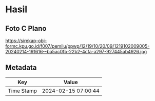 # Hasil

## Foto C Plano

https://sirekap-obj-formc.kpu.go.id/f007/pemilu/ppwp/12/19/10/20/09/1219102009005-20240214-191616--ba5ac0fb-22b2-4cfa-a297-927445ab4926.jpg


## Metadata

| Key        | Value               |
| ---------- | ------------------- |
| Time Stamp | 2024-02-15 07:00:44 |



